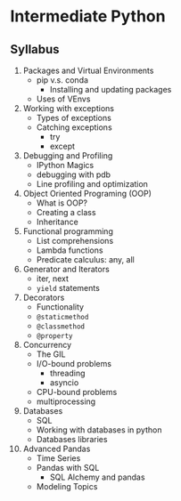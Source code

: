 # Intermediate Python

## Syllabus

1. Packages and Virtual Environments
    * pip v.s. conda
       * Installing and updating packages
    * Uses of VEnvs
1. Working with exceptions
    * Types of exceptions
    * Catching exceptions
        * try
        * except
1. Debugging and Profiling
    * IPython Magics
    * debugging with pdb
    * Line profiling and optimization
1. Object Oriented Programing (OOP)
    * What is OOP?
    * Creating a class
    * Inheritance
1. Functional programming
    * List comprehensions
    * Lambda functions
    * Predicate calculus: any, all
1. Generator and Iterators
    * iter, next
    * `yield` statements
1. Decorators
    * Functionality
    * `@staticmethod` 
    * `@classmethod` 
    * `@property` 
1. Concurrency
    * The GIL
    * I/O-bound problems
        * threading
        * asyncio
    * CPU-bound problems
    * multiprocessing
1. Databases
    * SQL
    * Working with databases in python
    * Databases libraries
1. Advanced Pandas
    * Time Series
    * Pandas with SQL
        * SQL Alchemy and pandas
    * Modeling Topics
